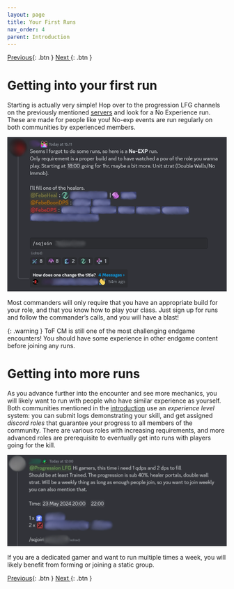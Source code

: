 ```yaml
---
layout: page
title: Your First Runs
nav_order: 4
parent: Introduction
---
```


[Previous](arcdps-logs.html){: .btn } [  Next  ](lcm.html){: .btn }

# Getting into your first run

Starting is actually very simple! Hop over to the progression LFG channels on the previously mentioned [servers](getting-started.html) and look for a No Experience run. These are made for people like you! No-exp events are run regularly on both communities by experienced members.

![Example of a No-Exp signup](../images/introduction/signup.webp)

Most commanders will only require that you have an appropriate build for your role, and that you know how to play your class. Just sign up for runs and follow the commander’s calls, and you will have a blast!

{: .warning }
ToF CM is still one of the most challenging endgame encounters! You should have some experience in other endgame content before joining any runs.

# Getting into more runs

As you advance further into the encounter and see more mechanics, you will likely want to run with people who have similar experience as yourself. Both communities mentioned in the [introduction](getting-started.html) use an _experience level_ system: you can submit logs demonstrating your skill, and get assigned _discord roles_ that guarantee your progress to all members of the community. There are various roles with increasing requirements, and more advanced roles are prerequisite to eventually get into runs with players going for the kill.

![Example of a more advanced signup](../images/introduction/signup2.webp)

If you are a dedicated gamer and want to run multiple times a week, you will likely benefit from forming or joining a static group.

[Previous](arcdps-logs.html){: .btn } [   Next   ](lcm.html){: .btn }
